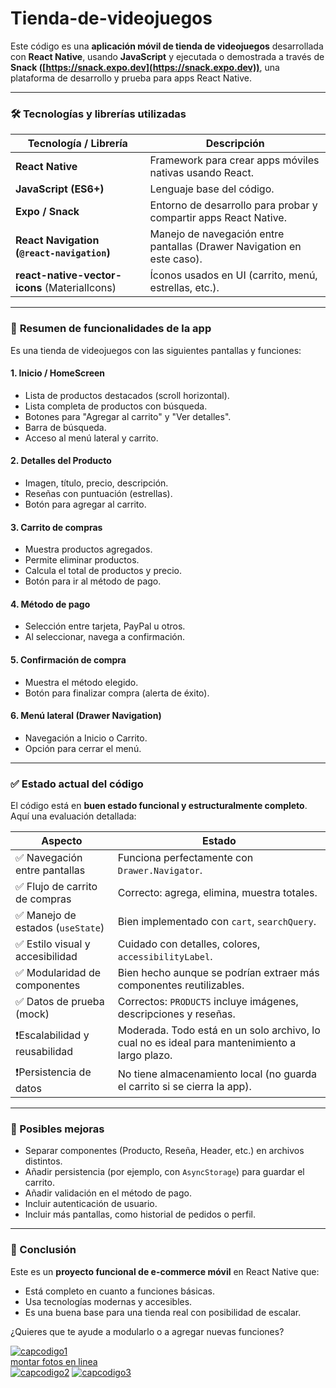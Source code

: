 # Tienda-de-videojuegos
Este código es una **aplicación móvil de tienda de videojuegos** desarrollada con **React Native**, usando **JavaScript** y ejecutada o demostrada a través de **Snack ([https://snack.expo.dev](https://snack.expo.dev))**, una plataforma de desarrollo y prueba para apps React Native.

---

### 🛠️ **Tecnologías y librerías utilizadas**

| Tecnología / Librería                         | Descripción                                                            |
| --------------------------------------------- | ---------------------------------------------------------------------- |
| **React Native**                              | Framework para crear apps móviles nativas usando React.                |
| **JavaScript (ES6+)**                         | Lenguaje base del código.                                              |
| **Expo / Snack**                              | Entorno de desarrollo para probar y compartir apps React Native.       |
| **React Navigation (`@react-navigation`)**    | Manejo de navegación entre pantallas (Drawer Navigation en este caso). |
| **react-native-vector-icons** (MaterialIcons) | Íconos usados en UI (carrito, menú, estrellas, etc.).                  |

---

### 📱 **Resumen de funcionalidades de la app**

Es una tienda de videojuegos con las siguientes pantallas y funciones:

#### 1. **Inicio / HomeScreen**

* Lista de productos destacados (scroll horizontal).
* Lista completa de productos con búsqueda.
* Botones para "Agregar al carrito" y "Ver detalles".
* Barra de búsqueda.
* Acceso al menú lateral y carrito.

#### 2. **Detalles del Producto**

* Imagen, título, precio, descripción.
* Reseñas con puntuación (estrellas).
* Botón para agregar al carrito.

#### 3. **Carrito de compras**

* Muestra productos agregados.
* Permite eliminar productos.
* Calcula el total de productos y precio.
* Botón para ir al método de pago.

#### 4. **Método de pago**

* Selección entre tarjeta, PayPal u otros.
* Al seleccionar, navega a confirmación.

#### 5. **Confirmación de compra**

* Muestra el método elegido.
* Botón para finalizar compra (alerta de éxito).

#### 6. **Menú lateral (Drawer Navigation)**

* Navegación a Inicio o Carrito.
* Opción para cerrar el menú.

---

### ✅ **Estado actual del código**

El código está en **buen estado funcional y estructuralmente completo**. Aquí una evaluación detallada:

| Aspecto                          | Estado                                                                                        |
| -------------------------------- | --------------------------------------------------------------------------------------------- |
| ✅ Navegación entre pantallas     | Funciona perfectamente con `Drawer.Navigator`.                                                |
| ✅ Flujo de carrito de compras    | Correcto: agrega, elimina, muestra totales.                                                   |
| ✅ Manejo de estados (`useState`) | Bien implementado con `cart`, `searchQuery`.                                                  |
| ✅ Estilo visual y accesibilidad  | Cuidado con detalles, colores, `accessibilityLabel`.                                          |
| ✅ Modularidad de componentes     | Bien hecho aunque se podrían extraer más componentes reutilizables.                           |
| ✅ Datos de prueba (mock)         | Correctos: `PRODUCTS` incluye imágenes, descripciones y reseñas.                              |
| ❗️Escalabilidad y reusabilidad   | Moderada. Todo está en un solo archivo, lo cual no es ideal para mantenimiento a largo plazo. |
| ❗️Persistencia de datos          | No tiene almacenamiento local (no guarda el carrito si se cierra la app).                     |

---

### 🧠 Posibles mejoras

* Separar componentes (Producto, Reseña, Header, etc.) en archivos distintos.
* Añadir persistencia (por ejemplo, con `AsyncStorage`) para guardar el carrito.
* Añadir validación en el método de pago.
* Incluir autenticación de usuario.
* Incluir más pantallas, como historial de pedidos o perfil.

---

### 🧾 Conclusión

Este es un **proyecto funcional de e-commerce móvil** en React Native que:

* Está completo en cuanto a funciones básicas.
* Usa tecnologías modernas y accesibles.
* Es una buena base para una tienda real con posibilidad de escalar.

¿Quieres que te ayude a modularlo o a agregar nuevas funciones?

<a href="https://ibb.co/XZCRNmtg"><img src="https://i.ibb.co/ynQjGLq1/capcodigo1.jpg" alt="capcodigo1" border="0"></a><br /><a target='_blank' href='https://es.imgbb.com/'>montar fotos en linea</a><br />
<a href="https://ibb.co/d0p5WjYn"><img src="https://i.ibb.co/HDPHFB8m/capcodigo2.jpg" alt="capcodigo2" border="0"></a>
<a href="https://ibb.co/wh5HGj3Y"><img src="https://i.ibb.co/VYfyn5r3/capcodigo3.jpg" alt="capcodigo3" border="0"></a>
